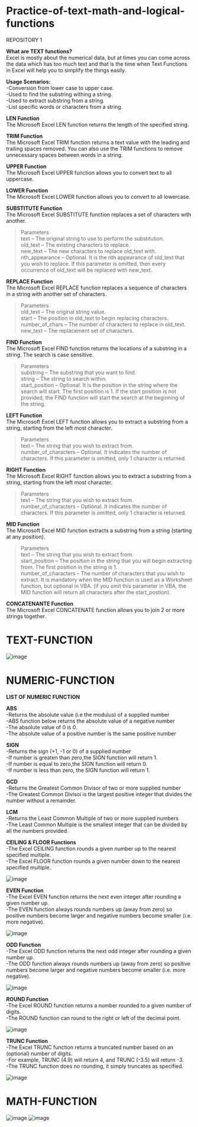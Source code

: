 # Practice-of-text-math-and-logical-functions
REPOSITORY 1

<b>What are TEXT functions?</b><br>
Excel is mostly about the numerical data, but at times you can come across the data which has too much text and that is the time when Text Functions in Excel will help you to simplify the things easily.<br>

<b>Usage Scenarios:</b><br>
-Conversion from lower case to upper case.<br>
-Used to find the substring withing a string.<br>
-Used to extract substring from a string.<br>
-List specific words or characters from a string.<br>

<b>LEN Function</b><br>
The Microsoft Excel LEN function returns the length of the specified string.<br>

<b>TRIM Function</b><br>
The Microsoft Excel TRIM function returns a text value with the leading and trailing spaces removed. You can also use the TRIM functions to remove unnecessary spaces between words in a string.<br>

<b>UPPER Function</b><br>
The Microsoft Excel UPPER function allows you to convert text to all uppercase.<br>

<b>LOWER Function</b><br>
The Microsoft Excel LOWER function allows you to convert to all lowercase.<br>

<b>SUBSTITUTE Function</b><br>
The Microsoft Excel SUBSTITUTE function replaces a set of characters with another.<br>
>Parameters<br>
text – The original string to use to perform the substitution.<br>
old_text – The existing characters to replace.<br>
new_text – The new characters to replace old_text with.<br>
nth_appearance – Optional. It is the nth appearance of old_text that you wish to replace. If this parameter is omitted, then every occurrence of old_text will be replaced with new_text.<br>

<b>REPLACE Function</b><br>
The Microsoft Excel REPLACE function replaces a sequence of characters in a string with another set of characters.<br>
>Parameters<br>
old_text – The original string value.<br>
start – The position in old_text to begin replacing characters.<br>
number_of_chars – The number of characters to replace in old_text.<br>
new_text – The replacement set of characters.<br>

<b>FIND Function</b><br>
The Microsoft Excel FIND function returns the locations of a substring in a string. The search is case sensitive.<br>
>Parameters<br>
substring – The substring that you want to find.<br>
string – The string to search within.<br>
start_position – Optional. It is the position in the string where the search will start. The first position is 1. If the start position is not provided, the FIND function will start the search at the beginning of the string.<br>

<b>LEFT Function</b><br>
The Microsoft Excel LEFT function allows you to extract a substring from a string, starting from the left most character.<br>
>Parameters<br>
text – The string that you wish to extract from.<br>
number_of_characters – Optional. It indicates the number of characters. If this parameter is omitted, only 1 character is returned.<br>

<b>RIGHT Function</b><br>
The Microsoft Excel RIGHT function allows you to extract a substring from a string, starting from the left most character.<br>
>Parameters<br>
text – The string that you wish to extract from.<br>
number_of_characters – Optional. It indicates the number of characters. If this parameter is omitted, only 1 character is returned.<br>

<b>MID Function</b><br>
The Microsoft Excel MID function extracts a substring from a string (starting at any position).<br>
>Parameters<br>
text – The string that you wish to extract from.<br>
start_position – The position in the string that you will begin extracting from. The first position in the string is 1.<br>
number_of_characters – The number of characters that you wish to extract. It is mandatory when the MID function is used as a Worksheet function, but optional in VBA. (if you omit this parameter in VBA, the MID function will return all characters after the start_postion).<br>

<b>CONCATENANTE Function</b><br>
The Microsoft Excel CONCATENATE function allows you to join 2 or more strings together.<br>

# TEXT-FUNCTION
![image](https://github.com/ralphgrm/Practice-of-text-math-and-logical-functions/assets/134179620/17980f14-2f7f-44e3-a6bc-2bdc937996ca)

# NUMERIC-FUNCTION
<b>LIST OF NUMERIC FUNCTION</b><br>

<b>ABS</b><br>
-Returns the absolute value (i.e the modulus) of a supplied number<br>
-ABS function below returns the absolute value of a negative number<br>
-The absolute value of 0 is 0.<br>
-The absolute value of a positive number is the same positive number<br>


<b>SIGN</b><br>
-Returns the sign (+1, -1 or 0) of a supplied number<br>
-If number is greaten than zero,the SIGN function will return 1.<br>
-If number is equal to zero,the SIGN function will return 0.<br>
-If number is less than zero, the SIGN function will return 1.<br>

<b>GCD</b><br>
-Returns the Greatest Common Divisor of two or more supplied number<br>
-The Greatest Common Divisoi is the largest positive integer that divides the number without a remainder.<br>
                                                
<b>LCM</b><br>
-Returns the Least Common Multiple of two or more supplied numbers<br>
-The Least Common Multiple is the smallest integer that can be divided by all the numbers provided.<br>

<b>CEILING & FLOOR Functions</b><br>
-The Excel CEILING function rounds a given number up to the nearest specified multiple.<br>
-The Excel FLOOR function rounds a given number down to the nearest specified multiple.<br>

![image](https://github.com/ralphgrm/Practice-of-text-math-and-logical-functions/assets/134179620/666b95ef-a954-4166-8dd5-7b17cccf0262)


<b>EVEN Function</b><br>
-The Excel EVEN function returns the next even integer after rounding a given number up.<br>
-The EVEN function always rounds numbers up (away from zero) so positive numbers become larger and negative numbers become smaller (i.e. more negative).<br>

![image](https://github.com/ralphgrm/Practice-of-text-math-and-logical-functions/assets/134179620/3d20b41a-0c21-4fe0-beb8-01d1ba295090)


<b>ODD Function</b><br>
-The Excel ODD function returns the next odd integer after rounding a given number up.<br>
-The ODD function always rounds numbers up (away from zero) so positive numbers become larger and negative numbers become smaller (i.e. more negative).<br>

![image](https://github.com/ralphgrm/Practice-of-text-math-and-logical-functions/assets/134179620/746c52f7-0202-4ac1-9d51-6f8c060210db)


<b>ROUND Function</b><br>
-The Excel ROUND function returns a number rounded to a given number of digits.<br>
-The ROUND function can round to the right or left of the decimal point.<br>

![image](https://github.com/ralphgrm/Practice-of-text-math-and-logical-functions/assets/134179620/3432ca88-0dd4-4d62-91ac-189125997328)


<b>TRUNC Function</b><br>
-The Excel TRUNC function returns a truncated number based on an (optional) number of digits.<br>
-For example, TRUNC (4.9) will return 4, and TRUNC (-3.5) will return -3.<br>
-The TRUNC function does no rounding, it simply truncates as specified.<br>

![image](https://github.com/ralphgrm/Practice-of-text-math-and-logical-functions/assets/134179620/d97e8167-3239-450b-8aea-59ddd34203da)


# MATH-FUNCTION
![image](https://github.com/DMBysnGnzls/Practice-of-text-math-and-logical-functions/assets/143982031/e3abd0d5-b2f1-401f-b4f7-1fa64ba5f135)
![image](https://github.com/nthnlgmz/Practice-of-text-math-and-logical-functions/assets/143614589/67aaf85d-fcc6-438e-8f74-4add805c6ef1)
